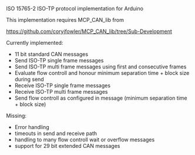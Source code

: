 ISO 15765-2 ISO-TP protocol implementation for Arduino

This implementation requires MCP_CAN_lib from

https://github.com/coryjfowler/MCP_CAN_lib/tree/Sub-Development

Currently implemented:

* 11 bit standard CAN messages
* Send ISO-TP single frame messages
* Send ISO-TP multi frame messages using first and consecutive frames
* Evaluate flow controll and honour minimum separation time + block size during send
* Receive ISO-TP single frame messages
* Receive ISO-TP multi frame messages
* Send flow controll as configured in message (minimum separation time + block size)

Missing:

* Error handling
* timeouts in send and receive path
* handling to many flow controll wait or overflow messages
* support for 29 bit extended CAN messages
